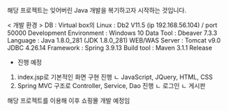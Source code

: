 

해당 프로젝트는 잊어버린 Java 개발을 복기하고자 시작하는 것입니다.

< 개발 환경 >
DB : Virtual box의 Linux : Db2 V11.5 (ip 192.168.56.104) / port 50000
Development Environment : Windows 10
Data Tool : Dbeaver 7.3.3
Language : Java 1.8.0_281 (JDK 1.8.0_281)
WEB/WAS Server : Tomcat v9.0
JDBC 4.26.14
Framework : Spring 3.9.13
Build tool : Maven 3.1.1 Release


- 진행 예정
1. index.jsp로 기본적인 화면 구현 진행
  ㄴ JavaScript, JQuery, HTML, CSS 
2. Spring MVC 구조로 Controller, Service, Dao 진행
  ㄴ 로그인 
  ㄴ 게시판 
  
  
해당 프로젝트를 이용해 이후 쇼핑몰 개발 예정임
